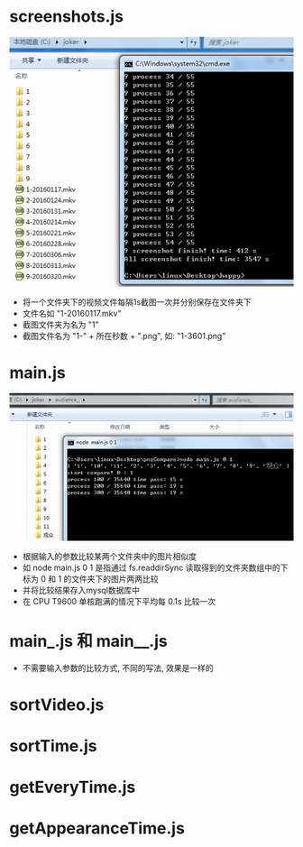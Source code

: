 ﻿# screenshots.js


![image](https://github.com/llwslc/VideoCompare/blob/master/Screenshots/screenshotjs.png)


* 将一个文件夹下的视频文件每隔1s截图一次并分别保存在文件夹下
* 文件名如 "1-20160117.mkv"
* 截图文件夹为名为 "1"
* 截图文件名为 "1-" + 所在秒数 + ".png", 如: "1-3601.png"



# main.js


![image](https://github.com/llwslc/VideoCompare/blob/master/Screenshots/main.png)


* 根据输入的参数比较某两个文件夹中的图片相似度
* 如 node main.js 0 1 是指通过 fs.readdirSync 读取得到的文件夹数组中的下标为 0 和 1 的文件夹下的图片两两比较
* 并将比较结果存入mysql数据库中
* 在 CPU T9600 单核跑满的情况下平均每 0.1s 比较一次


# main_.js 和 main__.js

* 不需要输入参数的比较方式, 不同的写法, 效果是一样的



# sortVideo.js



# sortTime.js



# getEveryTime.js



# getAppearanceTime.js


